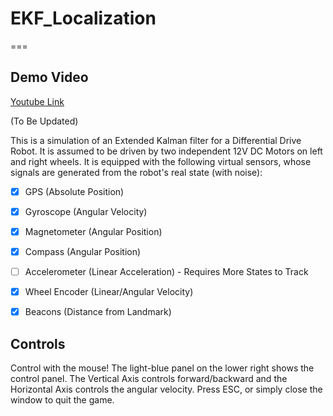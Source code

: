 # EKF\_Localization

===

## Demo Video

[Youtube Link](https://youtu.be/q2WupFdK0Eo)

(To Be Updated)

This is a simulation of an Extended Kalman filter for a Differential Drive Robot.
It is assumed to be driven by two independent 12V DC Motors on left and right wheels.
It is equipped with the following virtual sensors, whose signals are generated from the robot's real state (with noise):

- [x] GPS (Absolute Position)
- [x] Gyroscope (Angular Velocity)
- [x] Magnetometer (Angular Position)
- [x] Compass (Angular Position)
- [ ] Accelerometer (Linear Acceleration) - Requires More States to Track
- [x] Wheel Encoder (Linear/Angular Velocity)
- [x] Beacons (Distance from Landmark)


## Controls

Control with the mouse! The light-blue panel on the lower right shows the control panel.
The Vertical Axis controls forward/backward and the Horizontal Axis controls the angular velocity.
Press ESC, or simply close the window to quit the game.
